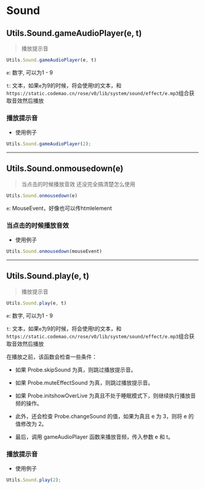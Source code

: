# Sound

## Utils.Sound.gameAudioPlayer(e, t)

> 播放提示音

```javascript
Utils.Sound.gameAudioPlayer(e, t)
```

```e```: 数字, 可以为1 - 9

```t```: 文本，如果```e```为9的时候，将会使用t的文本，和``` https://static.codemao.cn/rose/v0/lib/system/sound/effect/e.mp3```组合获取音效然后播放


### 播放提示音

- 使用例子

```javascript
Utils.Sound.gameAudioPlayer(2);
```

---

## Utils.Sound.onmousedown(e)

> 当点击的时候播放音效
> 还没完全搞清楚怎么使用

```javascript
Utils.Sound.onmousedown(e)
```

```e```: MouseEvent，好像也可以传htmlelement


### 当点击的时候播放音效

- 使用例子

```javascript
Utils.Sound.onmousedown(mouseEvent)
```

---

## Utils.Sound.play(e, t)

> 播放提示音

```javascript
Utils.Sound.play(e, t)
```

```e```: 数字, 可以为1 - 9

```t```: 文本，如果```e```为9的时候，将会使用t的文本，和``` https://static.codemao.cn/rose/v0/lib/system/sound/effect/e.mp3```组合获取音效然后播放

在播放之前，该函数会检查一些条件：

- 如果 Probe.skipSound 为真，则跳过播放提示音。

- 如果 Probe.muteEffectSound 为真，则跳过播放提示音。

- 如果 Probe.initshowOverLive 为真且不处于睡眠模式下，则继续执行播放音频的操作。

- 此外，还会检查 Probe.changeSound 的值，如果为真且 e 为 3，则将 e 的值修改为 2。

- 最后，调用 gameAudioPlayer 函数来播放音频，传入参数 e 和 t。

### 播放提示音

- 使用例子

```javascript
Utils.Sound.play(2);
```

